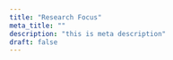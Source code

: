 ```yaml
---
title: "Research Focus"
meta_title: ""
description: "this is meta description"
draft: false
---
```

